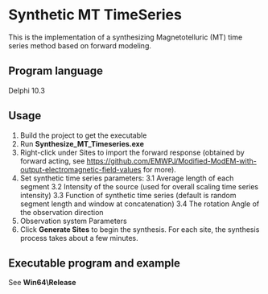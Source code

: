 Synthetic MT TimeSeries
=
This is the implementation of a synthesizing Magnetotelluric (MT) time series method based on forward modeling.

Program language
-
Delphi 10.3

Usage
-

1. Build the project to get the executable
2. Run **Synthesize_MT_Timeseries.exe**
3. Right-click under Sites to import the forward response (obtained by forward acting, see https://github.com/EMWPJ/Modified-ModEM-with-output-electromagnetic-field-values for more).
4. Set synthetic time series parameters:
   3.1 Average length of each segment
   3.2 Intensity of the source (used for overall scaling time series intensity)
   3.3 Function of synthetic time series (default is random segment length and window at concatenation)
   3.4 The rotation Angle of the observation direction
5. Observation system Parameters
6. Click **Generate Sites** to begin the synthesis. For each site, the synthesis process takes about a few minutes.


Executable program and example
-

See **Win64\Release**